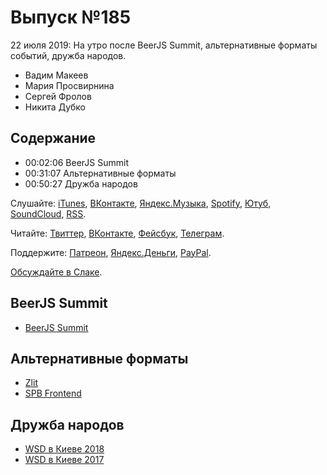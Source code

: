 # Выпуск №185

22 июля 2019: На утро после BeerJS Summit, альтернативные форматы событий, дружба народов.

- Вадим Макеев
- Мария Просвирнина
- Сергей Фролов
- Никита Дубко

## Содержание

- 00:02:06 BeerJS Summit
- 00:31:07 Альтернативные форматы
- 00:50:27 Дружба народов

Слушайте: [iTunes](https://itunes.apple.com/podcast/id1080500016), [ВКонтакте](https://vk.com/podcasts-32017543), [Яндекс.Музыка](https://music.yandex.ru/album/6245956), [Spotify](https://open.spotify.com/show/3rzAcADjpBpXt73L0epTjV), [Ютуб](https://www.youtube.com/playlist?list=PLMBnwIwFEFHcwuevhsNXkFTcadeX5R1Go), [SoundCloud](https://soundcloud.com/web-standards), [RSS](https://web-standards.ru/podcast/feed/).

Читайте: [Твиттер](https://twitter.com/webstandards_ru), [ВКонтакте](https://vk.com/webstandards_ru), [Фейсбук](https://www.facebook.com/webstandardsru), [Телеграм](https://t.me/webstandards_ru).

Поддержите: [Патреон](https://www.patreon.com/webstandards_ru), [Яндекс.Деньги](https://money.yandex.ru/to/41001119329753), [PayPal](https://www.paypal.me/pepelsbey).

[Обсуждайте в Слаке](http://slack.web-standards.ru/).

## BeerJS Summit

- [BeerJS Summit](https://beerjssummit.com/)

## Альтернативные форматы

- [Zlit](https://www.facebook.com/zlit.event/)
- [SPB Frontend](https://twitter.com/spb_frontend)

## Дружба народов

- [WSD в Киеве 2018](https://www.youtube.com/playlist?list=PLMBnwIwFEFHe5IRtm6aKN0VBUBnuog_wp)
- [WSD в Киеве 2017](https://www.youtube.com/playlist?list=PLMBnwIwFEFHcr7Ar9b6B29J-fXXOMZlOW)
